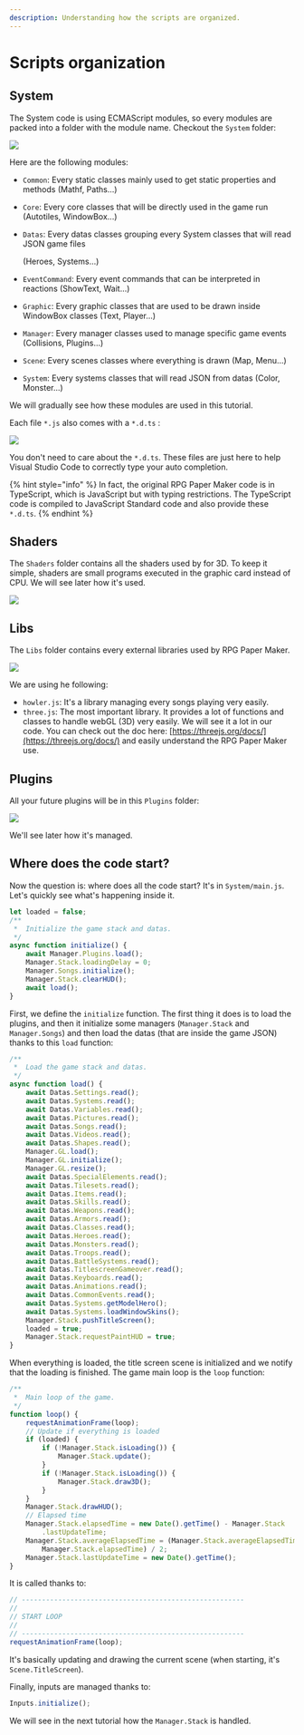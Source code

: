 ```yaml
---
description: Understanding how the scripts are organized.
---
```


# Scripts organization

## System

The System code is using ECMAScript modules, so every modules are packed into a folder with the module name. Checkout the `System` folder:

![](../.gitbook/assets/system-modules.png)

Here are the following modules:

* `Common`: Every static classes mainly used to get static properties and methods (Mathf, Paths...)
* `Core`: Every core classes that will be directly used in the game run (Autotiles, WindowBox...)
*   `Datas`: Every datas classes grouping every System classes that will read JSON game files

    &#x20;(Heroes, Systems...)
* `EventCommand`: Every event commands that can be interpreted in reactions (ShowText, Wait...)
* `Graphic`: Every graphic classes that are used to be drawn inside WindowBox classes (Text, Player...)
* `Manager`: Every manager classes used to manage specific game events (Collisions, Plugins...)
* `Scene`: Every scenes classes where everything is drawn (Map, Menu...)
* `System`: Every systems classes that will read JSON from datas (Color, Monster...)

We will gradually see how these modules are used in this tutorial.

Each file `*.js` also comes with a `*.d.ts` :

![](../.gitbook/assets/system-example.png)

You don't need to care about the `*.d.ts`. These files are just here to help Visual Studio Code to correctly type your auto completion.

{% hint style="info" %}
In fact, the original RPG Paper Maker code is in TypeScript, which is JavaScript but with typing restrictions. The TypeScript code is compiled to JavaScript Standard code and also provide these `*.d.ts`.
{% endhint %}

## Shaders

The `Shaders` folder contains all the shaders used by for 3D. To keep it simple, shaders are small programs executed in the graphic card instead of CPU. We will see later how it's used.

![](../.gitbook/assets/shaders-example.png)

## Libs

The `Libs` folder contains every external libraries used by RPG Paper Maker.

![](../.gitbook/assets/libs-example.png)

We are using he following:

* `howler.js`: It's a library managing every songs playing very easily.
* `three.js`: The most important library. It provides a lot of functions and classes to handle webGL (3D) very easily. We will see it a lot in our code. You can check out the doc here: [https://threejs.org/docs/](https://threejs.org/docs/) and easily understand the RPG Paper Maker use.

## Plugins

All your future plugins will be in this `Plugins` folder:

![](../.gitbook/assets/plugins-example.png)

We'll see later how it's managed.

## Where does the code start?

Now the question is: where does all the code start? It's in `System/main.js`. Let's quickly see what's happening inside it.

```javascript
let loaded = false;
/**
 *  Initialize the game stack and datas.
 */
async function initialize() {
    await Manager.Plugins.load();
    Manager.Stack.loadingDelay = 0;
    Manager.Songs.initialize();
    Manager.Stack.clearHUD();
    await load();
}
```

First, we define the `initialize` function. The first thing it does is to load the plugins, and then it initialize some managers (`Manager.Stack` and `Manager.Songs`) and then load the datas (that are inside the game JSON) thanks to this `load` function:

```javascript
/**
 *  Load the game stack and datas.
 */
async function load() {
    await Datas.Settings.read();
    await Datas.Systems.read();
    await Datas.Variables.read();
    await Datas.Pictures.read();
    await Datas.Songs.read();
    await Datas.Videos.read();
    await Datas.Shapes.read();
    Manager.GL.load();
    Manager.GL.initialize();
    Manager.GL.resize();
    await Datas.SpecialElements.read();
    await Datas.Tilesets.read();
    await Datas.Items.read();
    await Datas.Skills.read();
    await Datas.Weapons.read();
    await Datas.Armors.read();
    await Datas.Classes.read();
    await Datas.Heroes.read();
    await Datas.Monsters.read();
    await Datas.Troops.read();
    await Datas.BattleSystems.read();
    await Datas.TitlescreenGameover.read();
    await Datas.Keyboards.read();
    await Datas.Animations.read();
    await Datas.CommonEvents.read();
    await Datas.Systems.getModelHero();
    await Datas.Systems.loadWindowSkins();
    Manager.Stack.pushTitleScreen();
    loaded = true;
    Manager.Stack.requestPaintHUD = true;
}
```

When everything is loaded, the title screen scene is initialized and we notify that the loading is finished. The game main loop is the `loop` function:

```javascript
/**
 *  Main loop of the game.
 */
function loop() {
    requestAnimationFrame(loop);
    // Update if everything is loaded
    if (loaded) {
        if (!Manager.Stack.isLoading()) {
            Manager.Stack.update();
        }
        if (!Manager.Stack.isLoading()) {
            Manager.Stack.draw3D();
        }
    }
    Manager.Stack.drawHUD();
    // Elapsed time
    Manager.Stack.elapsedTime = new Date().getTime() - Manager.Stack
        .lastUpdateTime;
    Manager.Stack.averageElapsedTime = (Manager.Stack.averageElapsedTime +
        Manager.Stack.elapsedTime) / 2;
    Manager.Stack.lastUpdateTime = new Date().getTime();
}
```

It is called thanks to:

```javascript
// -------------------------------------------------------
//
// START LOOP
//
// -------------------------------------------------------
requestAnimationFrame(loop);
```

It's basically updating and drawing the current scene (when starting, it's `Scene.TitleScreen`).

Finally, inputs are managed thanks to:

```javascript
Inputs.initialize();
```

We will see in the next tutorial how the `Manager.Stack` is handled.
